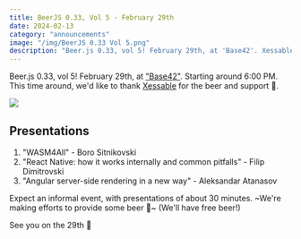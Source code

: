 ```yaml
---
title: BeerJS 0.33, Vol 5 - February 29th
date: 2024-02-13
category: "announcements"
image: "/img/BeerJS 0.33 Vol 5.png"
description: "Beer.js 0.33, vol 5! February 29th, at 'Base42'. Xessable, thanks for the beer 🍻."
---
```


Beer.js 0.33, vol 5! February 29th, at ["Base42"](https://base42.mk). Starting around 6:00 PM. This time around, we'd
like to thank [Xessable](https://www.xessable.mk) for the beer and support 🍻.

<img src="/img/BeerJS 0.33 Vol 5.png" />

## Presentations

1. "WASM4All" - Boro Sitnikovski
2. "React Native: how it works internally and common pitfalls" - Filip Dimitrovski
3. "Angular server-side rendering in a new way" - Aleksandar Atanasov

Expect an informal event, with presentations of about 30 minutes. ~We're making efforts to provide some beer 🍻~ (We'll
have free beer!)

See you on the 29th 🍻
